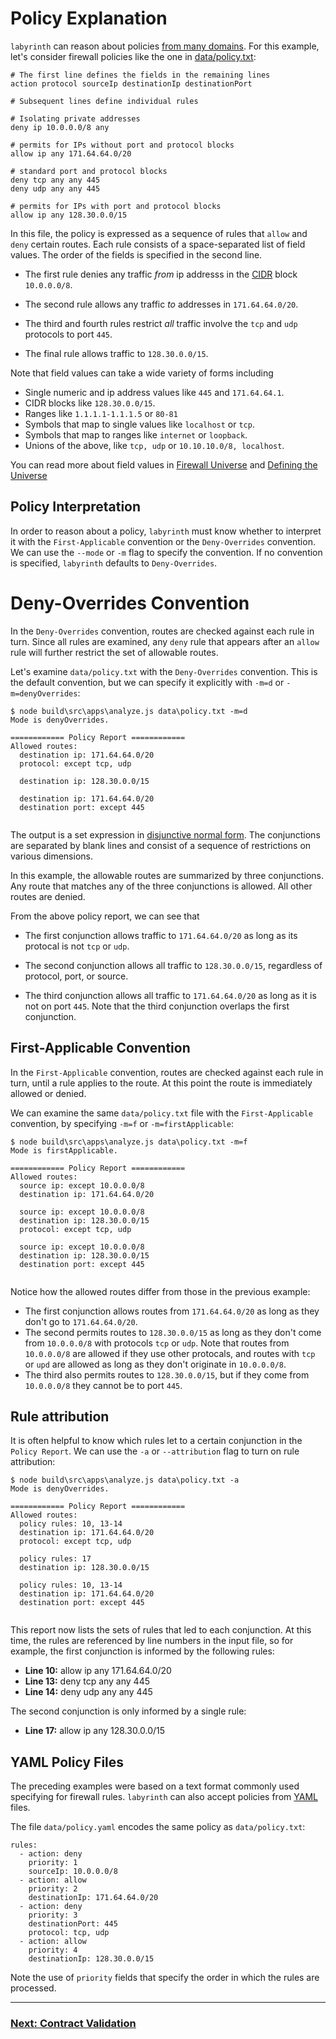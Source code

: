# Policy Explanation

`labyrinth` can reason about policies [from many domains](TBD_UNIVERSE.md).
For this example, let's consider firewall policies 
like the one in [data/policy.txt](data/policy.txt):

[//]: # (file data/policy.txt)
~~~
# The first line defines the fields in the remaining lines
action protocol sourceIp destinationIp destinationPort

# Subsequent lines define individual rules

# Isolating private addresses
deny ip 10.0.0.0/8 any

# permits for IPs without port and protocol blocks
allow ip any 171.64.64.0/20

# standard port and protocol blocks
deny tcp any any 445
deny udp any any 445

# permits for IPs with port and protocol blocks
allow ip any 128.30.0.0/15

~~~

In this file, the policy is expressed as a sequence of rules that `allow` and `deny` certain routes. Each rule consists of a space-separated list of field values. The order of the fields is specified in the second line.

* The first rule denies any traffic _from_ ip addresss in the [CIDR](https://en.wikipedia.org/wiki/Classless_Inter-Domain_Routing) block `10.0.0.0/8`.

* The second rule allows any traffic _to_ addresses in `171.64.64.0/20`.

* The third and fourth rules restrict _all_ traffic involve the `tcp` and `udp` protocols to port `445`.

* The final rule allows traffic to `128.30.0.0/15`.

Note that field values can take a wide variety of forms including
* Single numeric and ip address values like `445` and `171.64.64.1`.
* CIDR blocks like `128.30.0.0/15`.
* Ranges like `1.1.1.1-1.1.1.5` or `80-81`
* Symbols that map to single values like `localhost` or `tcp`.
* Symbols that map to ranges like `internet` or `loopback`.
* Unions of the above, like `tcp, udp` or `10.10.10.0/8, localhost`.

You can read more about field values in [Firewall Universe](TBD_FIREWALL.md) and [Defining the Universe](TBD_UNIVERSE.md)

## Policy Interpretation

In order to reason about a policy, `labyrinth` must know whether to interpret it with the `First-Applicable` convention or the `Deny-Overrides` convention. We can use the `--mode` or `-m` flag to specify
the convention. If no convention is specified, `labyrinth` defaults to `Deny-Overrides`.

# Deny-Overrides Convention

In the `Deny-Overrides` convention, routes are checked against each rule in turn. Since all rules are examined, any `deny` rule that appears after an `allow` rule will further restrict the set of allowable routes. 

Let's examine `data/policy.txt` with the `Deny-Overrides` convention.
This is the default convention, but we can specify it explicitly with
`-m=d` or `-m=denyOverrides`:

[//]: # (spawn node build\src\apps\analyze.js data\policy.txt -m=d)
~~~
$ node build\src\apps\analyze.js data\policy.txt -m=d
Mode is denyOverrides.

============ Policy Report ============
Allowed routes:
  destination ip: 171.64.64.0/20
  protocol: except tcp, udp

  destination ip: 128.30.0.0/15

  destination ip: 171.64.64.0/20
  destination port: except 445


~~~

The output is a set expression in [disjunctive normal form](https://en.wikipedia.org/wiki/Disjunctive_normal_form). The conjunctions are separated by blank lines and consist of a sequence of restrictions on various dimensions.

In this example, the allowable routes are summarized by three conjunctions. Any route that matches any of the three conjunctions is allowed. All other routes are denied.

From the above policy report, we can see that
* The first conjunction allows traffic to `171.64.64.0/20` as long as its protocal is not `tcp` or `udp`.

* The second conjunction allows all traffic to `128.30.0.0/15`, regardless of protocol, port, or source.

* The third conjunction allows all traffic to `171.64.64.0/20` as long as it is not on port `445`. Note that the third conjunction overlaps the first conjunction.

## First-Applicable Convention

In the `First-Applicable` convention, routes are checked against each rule in turn, until a rule applies to the route. At this point the route is immediately allowed or denied.

We can examine the same `data/policy.txt` file with the `First-Applicable` convention, by specifying `-m=f` or `-m=firstApplicable`:

[//]: # (spawn node build\src\apps\analyze.js data\policy.txt -m=f)
~~~
$ node build\src\apps\analyze.js data\policy.txt -m=f
Mode is firstApplicable.

============ Policy Report ============
Allowed routes:
  source ip: except 10.0.0.0/8
  destination ip: 171.64.64.0/20

  source ip: except 10.0.0.0/8
  destination ip: 128.30.0.0/15
  protocol: except tcp, udp

  source ip: except 10.0.0.0/8
  destination ip: 128.30.0.0/15
  destination port: except 445


~~~

Notice how the allowed routes differ from those in the previous example:
* The first conjunction allows routes from `171.64.64.0/20` as long as they don't go to `171.64.64.0/20`.
* The second permits routes to `128.30.0.0/15` as long as they don't come from `10.0.0.0/8` with protocols `tcp` or `udp`. Note that routes from `10.0.0.0/8` are allowed if they use other protocals, and routes with `tcp` or `upd` are allowed as long as they don't originate in `10.0.0.0/8`.
* The third also permits routes to `128.30.0.0/15`, but if they come from `10.0.0.0/8` they cannot be to port `445`.

## Rule attribution

It is often helpful to know which rules let to a certain conjunction in the `Policy Report`. We can use the `-a` or `--attribution` flag to turn on rule attribution:

[//]: # (spawn node build\src\apps\analyze.js data\policy.txt -a)
~~~
$ node build\src\apps\analyze.js data\policy.txt -a
Mode is denyOverrides.

============ Policy Report ============
Allowed routes:
  policy rules: 10, 13-14
  destination ip: 171.64.64.0/20
  protocol: except tcp, udp

  policy rules: 17
  destination ip: 128.30.0.0/15

  policy rules: 10, 13-14
  destination ip: 171.64.64.0/20
  destination port: except 445


~~~

This report now lists the sets of rules that led to each conjunction. At this time, the rules are referenced by line numbers in the input file, so for example, the first conjunction is informed by the following rules:
* **Line 10:** allow ip any 171.64.64.0/20
* **Line 13:** deny tcp any any 445
* **Line 14:** deny udp any any 445

The second conjunction is only informed by a single rule:
* **Line 17:** allow ip any 128.30.0.0/15

## YAML Policy Files

The preceding examples were based on a text format commonly used specifying for firewall rules. `labyrinth` can also accept policies from [YAML](https://en.wikipedia.org/wiki/YAML) files.

The file `data/policy.yaml` encodes the same policy as `data/policy.txt`:

[//]: # (file data/policy.yaml)
~~~
rules:
  - action: deny
    priority: 1
    sourceIp: 10.0.0.0/8
  - action: allow
    priority: 2
    destinationIp: 171.64.64.0/20
  - action: deny
    priority: 3
    destinationPort: 445
    protocol: tcp, udp
  - action: allow
    priority: 4
    destinationIp: 128.30.0.0/15

~~~

Note the use of `priority` fields that specify  the order in which the rules are processed.

---
### [Next: Contract Validation](./contract_validation.md)
